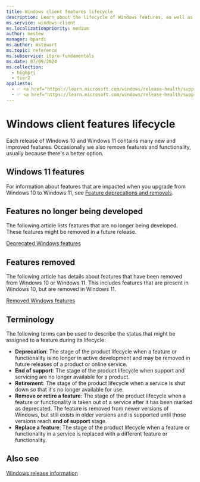 ```yaml
---
title: Windows client features lifecycle
description: Learn about the lifecycle of Windows features, as well as features that are no longer developed, removed features, and terminology assigned to a feature.
ms.service: windows-client
ms.localizationpriority: medium
author: mestew
manager: bpardi
ms.author: mstewart
ms.topic: reference
ms.subservice: itpro-fundamentals
ms.date: 07/09/2024
ms.collection:
  - highpri
  - tier2
appliesto:
  - ✅ <a href="https://learn.microsoft.com/windows/release-health/supported-versions-windows-client" target="_blank">Windows 11</a>
  - ✅ <a href="https://learn.microsoft.com/windows/release-health/supported-versions-windows-client" target="_blank">Windows 10</a>
---
```

# Windows client features lifecycle

Each release of Windows 10 and Windows 11 contains many new and improved features. Occasionally we also remove features and functionality, usually because there's a better option.

## Windows 11 features

For information about features that are impacted when you upgrade from Windows 10 to Windows 11, see [Feature deprecations and removals](https://www.microsoft.com/windows/windows-11-specifications#table3).

## Features no longer being developed

The following article lists features that are no longer being developed. These features might be removed in a future release.

[Deprecated Windows features](deprecated-features.md)

## Features removed

The following article has details about features that have been removed from Windows 10 or Windows 11. This includes features that are present in Windows 10, but are removed in Windows 11.

[Removed Windows features](removed-features.md)

## Terminology

The following terms can be used to describe the status that might be assigned to a feature during its lifecycle:

- **Deprecation**: The stage of the product lifecycle when a feature or functionality is no longer in active development and may be removed in future releases of a product or online service.
- **End of support**: The stage of the product lifecycle when support and servicing are no longer available for a product.
- **Retirement**: The stage of the product lifecycle when a service is shut down so that it's no longer available for use.
- **Remove or retire a feature**: The stage of the product lifecycle when a feature or functionality is taken out of a service after it has been marked as deprecated. The feature is removed from newer versions of Windows, but still exists in older versions and is supported until those versions reach **end of support** stage.
- **Replace a feature**: The stage of the product lifecycle when a feature or functionality in a service is replaced with a different feature or functionality.

## Also see

[Windows release information](/windows/release-health/release-information)
